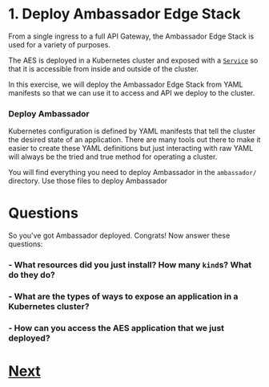# 1. Deploy Ambassador Edge Stack

From a single ingress to a full API Gateway, the Ambassador Edge Stack is used for a variety of purposes.

The AES is deployed in a Kubernetes cluster and exposed with a [`Service`](https://kubernetes.io/docs/concepts/services-networking/service/) so that it is accessible from inside and outside of the cluster.

In this exercise, we will deploy the Ambassador Edge Stack from YAML manifests so that we can use it to access and API we deploy to the cluster.

### Deploy Ambassador 

Kubernetes configuration is defined by YAML manifests that tell the cluster the desired state of an application. There are many tools out there to make it easier to create these YAML definitions but just interacting with raw YAML will always be the tried and true method for operating a cluster.

You will find everything you need to deploy Ambassador in the `ambassador/` directory. Use those files to deploy Ambassador

# Questions

So you've got Ambassador deployed. Congrats! Now answer these questions:

### - What resources did you just install? How many `kind`s? What do they do?

### - What are the types of ways to expose an application in a Kubernetes cluster?

### - How can you access the AES application that we just deployed?



# [Next](upgrade.md)